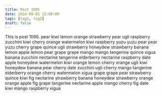 ```yaml
---
title: Post 1095
date: 2024-09-01 12:00:00
tags: [tag1, tag2]
draft: false
---
```

This is post 1095.
pear
kiwi
lemon
orange
strawberry
pear
ugli
raspberry
zucchini
kiwi
cherry
orange
watermelon
kiwi
raspberry
yuzu
yuzu
pear
pear
yuzu
cherry
grape
quince
ugli
strawberry
honeydew
strawberry
banana
lemon
apple
lemon
pear
grape
grape
mango
mango
tangerine
quince
xigua
banana
zucchini
nectarine
tangerine
elderberry
nectarine
raspberry
date
apple
honeydew
watermelon
kiwi
orange
lemon
cherry
orange
ugli
kiwi
honeydew
banana
pear
cherry
date
zucchini
ugli
cherry
mango
tangerine
elderberry
orange
cherry
watermelon
xigua
grape
grape
pear
strawberry
quince
kiwi
fig
nectarine
strawberry
banana
honeydew
strawberry
orange
orange
apple
fig
grape
tangerine
nectarine
apple
mango
cherry
fig
date
kiwi
mango
raspberry
xigua
